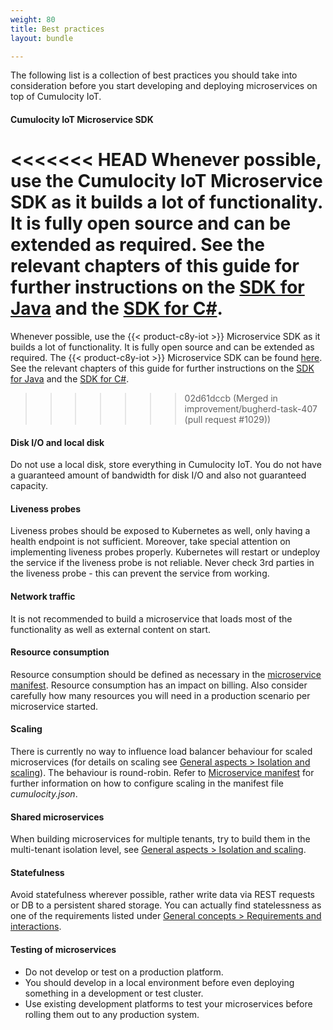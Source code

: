 ```yaml
---
weight: 80
title: Best practices
layout: bundle

---
```


The following list is a collection of best practices you should take into consideration before you start developing and deploying microservices on top of Cumulocity IoT.


#### Cumulocity IoT Microservice SDK

<<<<<<< HEAD
Whenever possible, use the Cumulocity IoT Microservice SDK as it builds a lot of functionality. It is fully open source and can be extended as required. See the relevant chapters of this guide for further instructions on the [SDK for Java](/microservice-sdk/java/) and the [SDK for C#](/microservice-sdk/cs/).
=======
Whenever possible, use the {{< product-c8y-iot >}} Microservice SDK as it builds a lot of functionality. It is fully open source and can be extended as required. The {{< product-c8y-iot >}} Microservice SDK can be found [here](https://bitbucket.org/m2m/cumulocity-clients-java/src/develop/microservice/). See the relevant chapters of this guide for further instructions on the [SDK for Java](/microservice-sdk/java/) and the [SDK for C#](/microservice-sdk/cs/).
>>>>>>> 02d61dccb (Merged in improvement/bugherd-task-407 (pull request #1029))


#### Disk I/O and local disk

Do not use a local disk, store everything in Cumulocity IoT. You do not have a guaranteed amount of bandwidth for disk I/O and also not guaranteed capacity.


#### Liveness probes

Liveness probes should be exposed to Kubernetes as well, only having a health endpoint is not sufficient. Moreover, take special attention on implementing liveness probes properly. Kubernetes will restart or undeploy the service if the liveness probe is not reliable. Never check 3rd parties in the liveness probe - this can prevent the service from working.


#### Network traffic

It is not recommended to build a microservice that loads most of the functionality as well as external content on start.


#### Resource consumption

Resource consumption should be defined as necessary in the [microservice manifest](/microservice-sdk/concept/#manifest). Resource consumption has an impact on billing. Also consider carefully how many resources you will need in a production scenario per microservice started.


#### Scaling

There is currently no way to influence load balancer behaviour for scaled microservices (for details on scaling see [General aspects > Isolation and scaling](/microservice-sdk/concept/#isolation-levels)). The behaviour is round-robin. Refer to [Microservice manifest](/microservice-sdk/concept/#manifest) for further information on how to configure scaling in the manifest file *cumulocity.json*.


#### Shared microservices

When building microservices for multiple tenants, try to build them in the multi-tenant isolation level, see [General aspects > Isolation and scaling](/microservice-sdk/concept/#isolation-levels).


#### Statefulness

Avoid statefulness wherever possible, rather write data via REST requests or DB to a persistent shared storage. You can actually find statelessness as one of the requirements listed under [General concepts > Requirements and interactions](/microservice-sdk/concept/#requirements).


#### Testing of microservices

* Do not develop or test on a production platform.
* You should develop in a local environment before even deploying something in a development or test cluster.
* Use existing development platforms to test your microservices before rolling them out to any production system.
